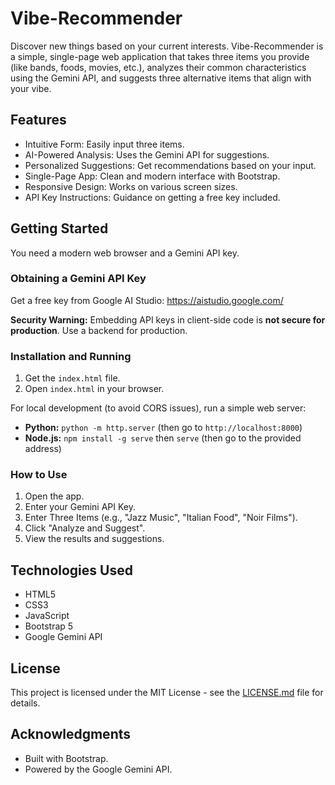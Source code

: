 # Vibe-Recommender

Discover new things based on your current interests. Vibe-Recommender is a simple, single-page web application that takes three items you provide (like bands, foods, movies, etc.), analyzes their common characteristics using the Gemini API, and suggests three alternative items that align with your vibe.

## Features

* Intuitive Form: Easily input three items.
* AI-Powered Analysis: Uses the Gemini API for suggestions.
* Personalized Suggestions: Get recommendations based on your input.
* Single-Page App: Clean and modern interface with Bootstrap.
* Responsive Design: Works on various screen sizes.
* API Key Instructions: Guidance on getting a free key included.

## Getting Started

You need a modern web browser and a Gemini API key.

### Obtaining a Gemini API Key

Get a free key from Google AI Studio: <https://aistudio.google.com/>

**Security Warning:** Embedding API keys in client-side code is **not secure for production**. Use a backend for production.

### Installation and Running

1.  Get the `index.html` file.
2.  Open `index.html` in your browser.

For local development (to avoid CORS issues), run a simple web server:

* **Python:** `python -m http.server` (then go to `http://localhost:8000`)
* **Node.js:** `npm install -g serve` then `serve` (then go to the provided address)

### How to Use

1.  Open the app.
2.  Enter your Gemini API Key.
3.  Enter Three Items (e.g., "Jazz Music", "Italian Food", "Noir Films").
4.  Click "Analyze and Suggest".
5.  View the results and suggestions.

## Technologies Used

* HTML5
* CSS3
* JavaScript
* Bootstrap 5
* Google Gemini API

## License

This project is licensed under the MIT License - see the [LICENSE.md](LICENSE.md) file for details.

## Acknowledgments

* Built with Bootstrap.
* Powered by the Google Gemini API.
